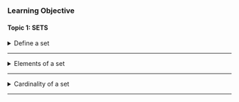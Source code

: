 ### Learning Objective

#### Topic 1: SETS 

<details>
  <summary>Define a set</summary>
  
A set is a well-defined collection of distinct objects, considered as a whole.
These objects are called elements or members of the set.
  - Sets are usually denoted by capital letters (e.g, A,B,S)
  - Elements are typically inside curly braces: A = {1,2,3}

</details>

---

<details>
  <summary>Elements of a set</summary>
  
The elements of a set are the individual objects or memebers contained in the set.
  - If an element a belongs to set A, we write a ∈ A
  - If it does not belong, we write a ∉ B

</details>

---

<details>
  <summary>Cardinality of a set</summary>
  
The cardinality of a set is the number of elements in the set.
  - Denoted by vertical bars: |A|
  - Example if A = {2,4,6}, then |A| = 3

</details>

---
